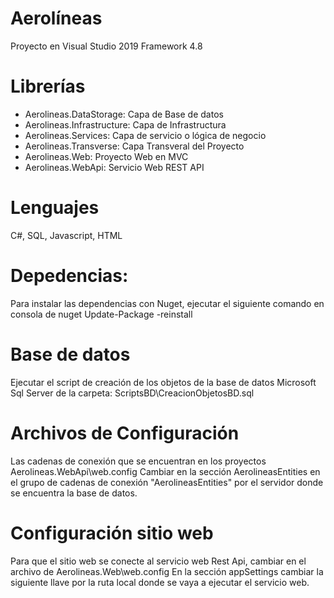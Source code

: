# Aerolíneas

Proyecto en Visual Studio 2019 Framework 4.8

# Librerías
- Aerolineas.DataStorage: Capa de Base de datos
- Aerolineas.Infrastructure: Capa de Infrastructura
- Aerolineas.Services: Capa de servicio o lógica de negocio
- Aerolineas.Transverse: Capa Transveral del Proyecto
- Aerolineas.Web: Proyecto Web en MVC
- Aerolineas.WebApi: Servicio Web REST API

# Lenguajes
C#, SQL, Javascript, HTML

# Depedencias:
Para instalar las dependencias con Nuget, ejecutar el siguiente comando en consola de nuget
Update-Package -reinstall

# Base de datos
Ejecutar el script de creación de los objetos de la base de datos Microsoft Sql Server de la carpeta: 
ScriptsBD\CreacionObjetosBD.sql

# Archivos de Configuración
Las cadenas de conexión que se encuentran en los proyectos Aerolineas.WebApi\web.config
Cambiar en la sección AerolineasEntities en el grupo de cadenas de conexión "AerolineasEntities" por el servidor donde se encuentra la base de datos.

# Configuración sitio web
Para que el sitio web se conecte al servicio web Rest Api, cambiar en el archivo de  Aerolineas.Web\web.config
En la sección appSettings cambiar la siguiente llave por la ruta local donde se vaya a ejecutar el servicio web.

<add key="RutaUrlApi" value="http://localhost:2471/api"/>
